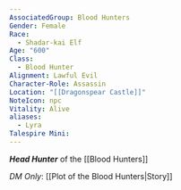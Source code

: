 ```yaml
---
AssociatedGroup: Blood Hunters
Gender: Female
Race:
  - Shadar-kai Elf
Age: "600"
Class:
  - Blood Hunter
Alignment: Lawful Evil
Character-Role: Assassin
Location: "[[Dragonspear Castle]]"
NoteIcon: npc
Vitality: Alive
aliases:
  - Lyra
Talespire Mini:
---
```


***Head Hunter*** of the [[Blood Hunters]] 

*DM Only*: [[Plot of the Blood Hunters|Story]]